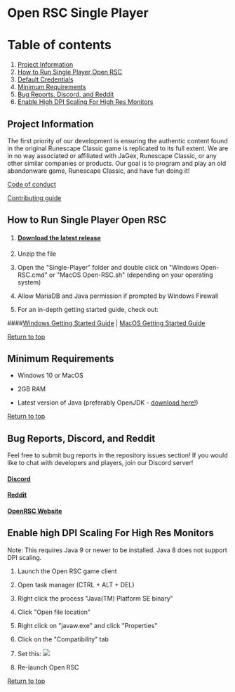 # Open RSC Single Player

# Table of contents <a name="top"></a>
1. [Project Information](#general)
2. [How to Run Single Player Open RSC](#run)
3. [Default Credentials](#credentials)
4. [Minimum Requirements](#requirements)
5. [Bug Reports, Discord, and Reddit](#bugs)
6. [Enable High DPI Scaling For High Res Monitors](#dpi)

## Project Information<a name="general"></a>
The first priority of our development is ensuring the authentic content found in the original Runescape Classic game is replicated to its full extent. We are in no way associated or affiliated with JaGex, Runescape Classic, or any other similar companies or products. Our goal is to program and play an old abandonware game, Runescape Classic, and have fun doing it!

<a href="https://gitlab.openrsc.com/open-rsc/Single-Player/blob/master/CODE_OF_CONDUCT.md">Code of conduct</a>

<a href="https://gitlab.openrsc.com/open-rsc/Single-Player/blob/master/CONTRIBUTING.md">Contributing guide</a>


## How to Run Single Player Open RSC<a name="run"></a>

1. #### <a href="https://gitlab.openrsc.com/open-rsc/Single-Player/tags">Download the latest release</a>

2. Unzip the file

3. Open the "Single-Player" folder and double click on "Windows Open-RSC.cmd" or "MacOS Open-RSC.sh" (depending on your operating system)

4. Allow MariaDB and Java permission if prompted by Windows Firewall

5. For an in-depth getting started guide, check out:

####<a href="https://gitlab.openrsc.com/open-rsc/Single-Player/blob/master/Windows%20Getting%20Started%20Guide.txt">Windows Getting Started Guide</a> | <a href="https://gitlab.openrsc.com/open-rsc/Single-Player/blob/master/MacOS%20Getting%20Started%20Guide.txt">MacOS Getting Started Guide</a>

[Return to top](#top)


## Minimum Requirements<a name="requirements"></a>

* Windows 10 or MacOS

* 2GB RAM

* Latest version of Java (preferably OpenJDK - <a href="https://adoptopenjdk.net/releases.html?variant=openjdk12&jvmVariant=hotspot#x64_win">download here!</a>)

[Return to top](#top)


## Bug Reports, Discord, and Reddit<a name="bugs"></a>
Feel free to submit bug reports in the repository issues section! If you would like to chat with developers and players, join our Discord server!

#### <a href="https://discordapp.com/invite/94vVKND">Discord</a>

#### <a href="https://www.reddit.com/r/openrsc">Reddit</a>

#### <a href="https://openrsc.com">OpenRSC Website</a>


## Enable high DPI Scaling For High Res Monitors<a name="dpi"></a>

Note: This requires Java 9 or newer to be installed. Java 8 does not support DPI scaling.

1. Launch the Open RSC game client

2. Open task manager (CTRL + ALT + DEL)

3. Right click the process "Java(TM) Platform SE binary"

4. Click "Open file location"

5. Right click on "javaw.exe" and click "Properties"

6. Click on the "Compatibility" tab

7. Set this: <img src="https://i.imgur.com/5gJqSMr.png"/>

8. Re-launch Open RSC

[Return to top](#top)
